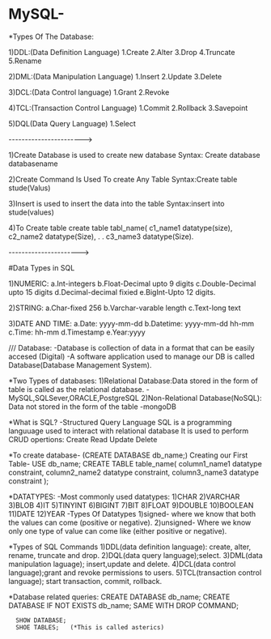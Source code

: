 # MySQL-

*Types Of The Database:

1)DDL:(Data Definition Language)
 1.Create
 2.Alter
 3.Drop
 4.Truncate
 5.Rename
 
2)DML:(Data Manipulation Language)
 1.Insert 
 2.Update
 3.Delete
 
3)DCL:(Data Control language)
 1.Grant
 2.Revoke
 
4)TCL:(Transaction Control Language)
 1.Commit 
 2.Rollback
 3.Savepoint

5)DQL(Data Query Language)
 1.Select



----------------------->

1)Create Database is used to create new database
  Syntax: Create database databasename
  
2)Create Command Is Used To create Any Table
  Syntax:Create table stude(Valus)
  
3)Insert is used to insert the data into the table
  Syntax:insert into stude(values)
  
4)To Create table
 create table tabl_name(
 c1_name1 datatype(size),
 c2_name2 datatype(Size),
  .
  .
 c3_name3 datatype(Size).

---------------------->

#Data Types in SQL

1)NUMERIC:
  a.Int-integers
  b.Float-Decimal upto 9 digits
  c.Double-Decimal upto 15 digits
  d.Decimal-decimal fixied
  e.BigInt-Upto 12 digits.
  
2)STRING:
  a.Char-fixed 256
  b.Varchar-varable length
  c.Text-long text
  
3)DATE AND TIME:
  a.Date: yyyy-mm-dd
  b.Datetime: yyyy-mm-dd hh-mm
  c.Time: hh-mm
  d.Timestamp
  e.Year:yyyy

/// Database:
    -Database is collection of data in a format that can be easily accesed (Digital) 
    -A software application used to manage our DB is called Database(Database Management System).

*Two Types of databases:
    1)Relational Database:Data stored in the form of table is called as the relational database.
               -MySQL,SQLSever,ORACLE,PostgreSQL
    2)Non-Relational Database(NoSQL): Data not stored in the form of the table
               -mongoDB
               
*What is SQL?
-Structured Query Language
 SQL is a programming languuage used to interact with relational database
 It is used to perform CRUD opertions:
 Create 
 Read 
 Update
 Delete

*To create database-
        (CREATE DATABASE db_name;)
    Creating our First Table-
     USE db_name;
     CREATE TABLE table_name(
       column1_name1 datatype constraint,
       column2_name2 datatype constraint,
       column3_name3 datatype constraint
       );

*DATATYPES:
     -Most commonly used datatypes:
        1)CHAR
        2)VARCHAR
        3)BLOB
        4)IT
        5)TINYINT
        6)BIGINT
        7)BIT
        8)FLOAT
        9)DOUBLE
        10)BOOLEAN
        11)DATE
        12)YEAR
     -Types Of Datatypes
        1)signed- where we know that both the values can come (positive or negative).
        2)unsigned- Where we know only one type of value can come like (either positive or negative).

*Types of SQL Commands
      1)DDL(data definition language): create, alter, rename, truncate and drop.
      2)DQL(data query language);select.
      3)DML(data manipulation laguage); insert,update and delete.
      4)DCL(data control language);grant and revoke permissions to users.
      5)TCL(transaction control language); start transaction, commit, rollback.

*Database related queries:
      CREATE DATABASE db_name;
      CREATE DATABASE IF NOT EXISTS db_name;
      SAME WITH DROP COMMAND;

      SHOW DATABASE;
      SHOE TABLES;   (*This is called asterics)
